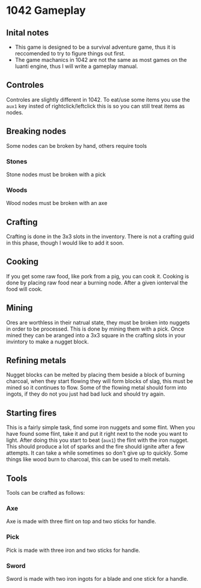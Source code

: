 # 1042 Gameplay

## Inital notes

- This game is designed to be a survival adventure game, thus it is reccomended to try to figure things out first.
- The game machanics in 1042 are not the same as most games on the luanti engine, thus I will write a gameplay manual.


## Controles

Controles are slightly different in 1042. To eat/use some items you use the `aux1` key insted of rightclick/leftclick this is so you can still treat items as nodes.


## Breaking nodes

Some nodes can be broken by hand, others require tools

### Stones

Stone nodes must be broken with a pick

### Woods

Wood nodes must be broken with an axe


## Crafting

Crafting is done in the 3x3 slots in the inventory. There is not a crafting guid in this phase, though I would like to add it soon.


## Cooking

If you get some raw food, like pork from a pig, you can cook it. Cooking is done by placing raw food near a burning node. After a given ionterval the food will cook.


## Mining

Ores are worthless in their natrual state, they must be broken into nuggets in order to be processed. This is done by mining them with a pick. Once mined they can be aranged into a 3x3 square in the crafting slots in your invintory to make a nugget block.


## Refining metals

Nugget blocks can be melted by placing them beside a block of burning charcoal, when they start flowing they will form blocks of slag, this must be mined so it continues to flow. Some of the flowing metal should form into ingots, if they do not you just had bad luck and should try again.


## Starting fires
This is a fairly simple task, find some iron nuggets and some flint. When you have found some flint, take it and put it right next to the node you want to light. After doing this you start to beat (`aux1`) the flint with the iron nugget. This should produce a lot of sparks and the fire should ignite after a few attempts. It can take a while sometimes so don't give up to quickly. Some things like wood burn to charcoal, this can be used to melt metals.


## Tools

Tools can be crafted as follows:

### Axe

Axe is made with three flint on top and two sticks for handle.

### Pick

Pick is made with three iron and two sticks for handle.

### Sword

Sword is made with two iron ingots for a blade and one stick for a handle.